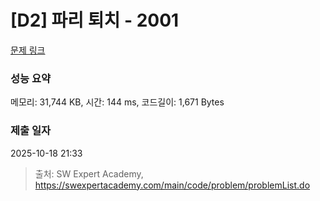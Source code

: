 # [D2] 파리 퇴치 - 2001 

[문제 링크](https://swexpertacademy.com/main/code/problem/problemDetail.do?contestProbId=AV5PzOCKAigDFAUq) 

### 성능 요약

메모리: 31,744 KB, 시간: 144 ms, 코드길이: 1,671 Bytes

### 제출 일자

2025-10-18 21:33



> 출처: SW Expert Academy, https://swexpertacademy.com/main/code/problem/problemList.do